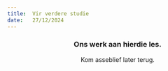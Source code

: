 ```yaml
---
title:  Vir verdere studie
date:   27/12/2024
---
```


### <center>Ons werk aan hierdie les.</center>
<center>Kom asseblief later terug.</center>